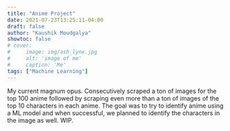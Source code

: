 ```yaml
---
title: "Anime Project"
date: 2021-07-23T13:25:11-04:00
draft: false
author: "Kaushik Moudgalya"
showtoc: false
# cover:
#     image: img/ash_lynx.jpg
#     alt: 'image of me'
#     caption: 'Me'
tags: ["Machine Learning"]
---
```

My current magnum opus. Consecutively scraped a ton of images for the top 100 anime followed by scraping even more than a ton of images of the top 10 characters in each anime. The goal was to try to identify anime using a ML model and when successful, we planned to identify the characters in the image as well. WIP.